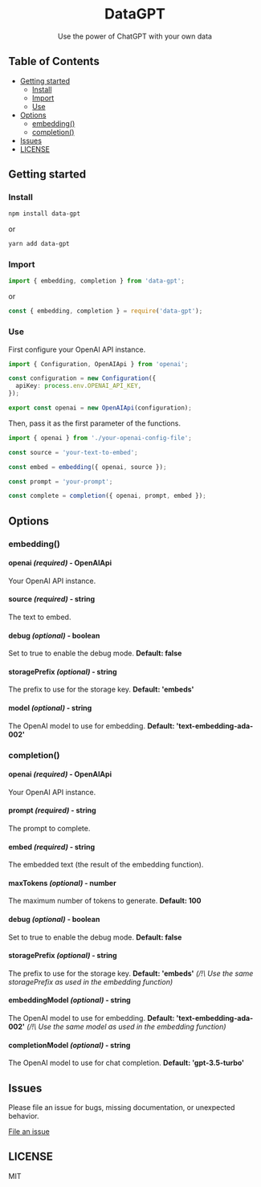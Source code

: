 <div align="center">
<h1>DataGPT</h1>

<p>Use the power of ChatGPT with your own data</p>
</div>

## Table of Contents

- [Getting started](#getting-started)
  - [Install](#install)
  - [Import](#import)
  - [Use](#use)
- [Options](#options)
  - [embedding()](#embedding)
  - [completion()](#completion)
- [Issues](#issues)
- [LICENSE](#license)

## Getting started

### Install

```bash
npm install data-gpt
```

or

```bash
yarn add data-gpt
```

### Import

```typescript
import { embedding, completion } from 'data-gpt';
```

or

```typescript
const { embedding, completion } = require('data-gpt');
```

### Use

First configure your OpenAI API instance.

```typescript
import { Configuration, OpenAIApi } from 'openai';

const configuration = new Configuration({
  apiKey: process.env.OPENAI_API_KEY,
});

export const openai = new OpenAIApi(configuration);
```

Then, pass it as the first parameter of the functions.

```typescript
import { openai } from './your-openai-config-file';

const source = 'your-text-to-embed';

const embed = embedding({ openai, source });

const prompt = 'your-prompt';

const complete = completion({ openai, prompt, embed });
```

## Options

### embedding()

#### openai _(required)_ - OpenAIApi

Your OpenAI API instance.

#### source _(required)_ - string

The text to embed.

#### debug _(optional)_ - boolean

Set to true to enable the debug mode.
**Default: false**

#### storagePrefix _(optional)_ - string

The prefix to use for the storage key.
**Default: 'embeds'**

#### model _(optional)_ - string

The OpenAI model to use for embedding.
**Default: 'text-embedding-ada-002'**

### completion()

#### openai _(required)_ - OpenAIApi

Your OpenAI API instance.

#### prompt _(required)_ - string

The prompt to complete.

#### embed _(required)_ - string

The embedded text (the result of the embedding function).

#### maxTokens _(optional)_ - number

The maximum number of tokens to generate.
**Default: 100**

#### debug _(optional)_ - boolean

Set to true to enable the debug mode.
**Default: false**

#### storagePrefix _(optional)_ - string

The prefix to use for the storage key.
**Default: 'embeds'**
_(/!\ Use the same storagePrefix as used in the embedding function)_

#### embeddingModel _(optional)_ - string

The OpenAI model to use for embedding.
**Default: 'text-embedding-ada-002'**
_(/!\ Use the same model as used in the embedding function)_

#### completionModel _(optional)_ - string

The OpenAI model to use for chat completion.
**Default: 'gpt-3.5-turbo'**

## Issues

Please file an issue for bugs, missing documentation, or unexpected behavior.

[File an issue](https://github.com/Skyleen77/data-gpt/issues)

## LICENSE

MIT
